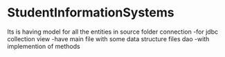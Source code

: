 # StudentInformationSystems
Its is having 
model for all the entities in source folder 
connection -for jdbc
collection 
view -have main file with some data structure files
dao -with implemention of methods
